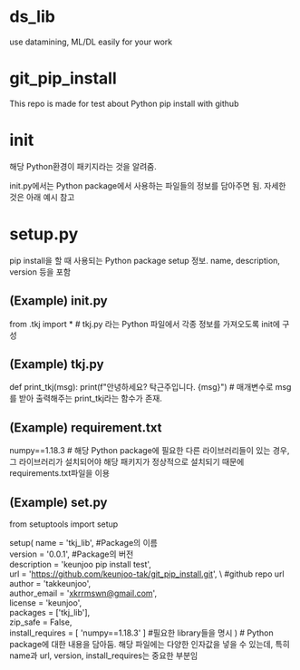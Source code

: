 # ds_lib
use datamining, ML/DL easily for your work

# git_pip_install
This repo is made for test about Python pip install with github

# __init__
해당 Python환경이 패키지라는 것을 알려줌. 

init.py에서는 Python package에서 사용하는 파일들의 정보를 담아주면 됨. 자세한 것은 아래 예시 참고

# setup.py
pip install을 할 때 사용되는 Python package setup 정보. name, description, version 등을 포함

## (Example) __init__.py
from .tkj import *          # tkj.py 라는 Python 파일에서 각종 정보를 가져오도록 init에 구성

## (Example) tkj.py
def print_tkj(msg):
    print(f"안녕하세요? 탁근주입니다. {msg}")           # 매개변수로 msg를 받아 출력해주는 print_tkj라는 함수가 존재.

## (Example) requirement.txt
numpy==1.18.3               # 해당 Python package에 필요한 다른 라이브러리들이 있는 경우, 그 라이브러리가 설치되어야 해당 패키지가 정상적으로 설치되기 때문에 requirements.txt파일을 이용

## (Example) set.py
from setuptools import setup

setup(
    name = 'tkj_lib',       #Package의 이름\
    version = '0.0.1',       #Package의 버전\
    description = 'keunjoo pip install test',\
    url = 'https://github.com/keunjoo-tak/git_pip_install.git',     \  #github repo url\
    author = 'takkeunjoo',\
    author_email = 'xkrrmswn@gmail.com',\
    license = 'keunjoo',\
    packages = ['tkj_lib'],\
    zip_safe = False,\
    install_requires = [
        'numpy==1.18.3'
    ]       #필요한 library들을 명시
) # Python package에 대한 내용을 담아둠. 해당 파일에는 다양한 인자값을 넣을 수 있는데, 특히 name과 url, version, install_requires는 중요한 부분임